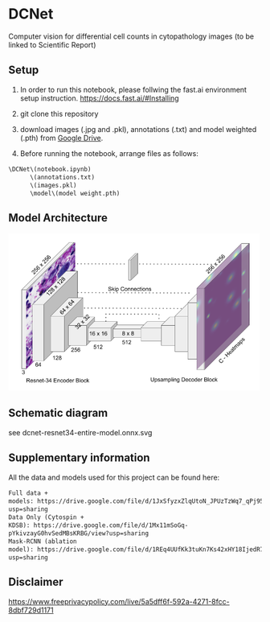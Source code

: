 # DCNet
Computer vision for differential cell counts in cytopathology images (to be linked to Scientific Report)

## Setup
1. In order to run this notebook, please follwing the fast.ai environment setup instruction.
https://docs.fast.ai/#Installing

2. git clone this repository

3. download images (.jpg and .pkl), annotations (.txt) and model weighted (.pth) from [Google Drive](https://drive.google.com/drive/folders/1po7ZyJnQT2py3mxvpgON58H1D_hZQ19n?usp=sharing).

4. Before running the notebook, arrange files as follows:
```
\DCNet\(notebook.ipynb)
      \(annotations.txt)
      \(images.pkl)
      \model\(model weight.pth)
```

## Model Architecture
<img src="fig7_DCNet_arch.png" width="500">

## Schematic diagram
see dcnet-resnet34-entire-model.onnx.svg

## Supplementary information

All the data and models used for this project can be found here:
```
Full data + models: https://drive.google.com/file/d/1JxSfyzxZlqUtoN_JPUzTzWq7_qPj95zw/view?usp=sharing
Data Only (Cytospin + KDSB): https://drive.google.com/file/d/1Mx11mSoGq-pYkivzayG0hvSedMBsKRBG/view?usp=sharing
Mask-RCNN (ablation model): https://drive.google.com/file/d/1REq4UUfKk3tuKn7Ks42xHY18IjedR7_Y/view?usp=sharing
```

## Disclaimer
https://www.freeprivacypolicy.com/live/5a5dff6f-592a-4271-8fcc-8dbf729d1171
